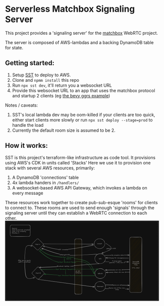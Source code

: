 # Serverless Matchbox Signaling Server

This project provides a 'signaling server' for the [matchbox](https://github.com/johanhelsing/matchbox) WebRTC project.

The server is composed of AWS-lambdas and a backing DynamoDB table for state.

## Getting started:
1. Setup [SST](https://docs.sst.dev/setting-up-aws) to deploy to AWS.
2. Clone and `npmm install` this repo
3. Run `npx sst dev`, it'll return you a websocket URL
4. Provide this websocket URL to an app that uses the matchbox protocol and startup 2 clients (eg [the bevy ggrs example](https://github.com/johanhelsing/matchbox/tree/main/examples/bevy_ggrs))

Notes / caveats: 
1. SST's local lambda dev may be oom-killed if your clients are too quick, either start clients more slowly or run `npx sst deploy --stage=prod` to handle the load
2. Currently the default room size is assumed to be 2.

## How it works:
SST is this project's terraform-like infrastructure as code tool. It provisions using AWS's CDK in units called 'Stacks'
Here we use it to provision one stack with several AWS resources, primarily:
1. A DynamoDB 'connections' table
2. 4x lambda handers in `/handlers/`
3. A websocket-based AWS API Gateway, which invokes a lambda on every message

These resources work together to create pub-sub-esque 'rooms' for clients to connect to. 
These rooms are used to send enough 'signals' through the signaling server until they can establish a WebRTC connection to each other.
![Architecture Diagram](./docs/Architecture.png)
